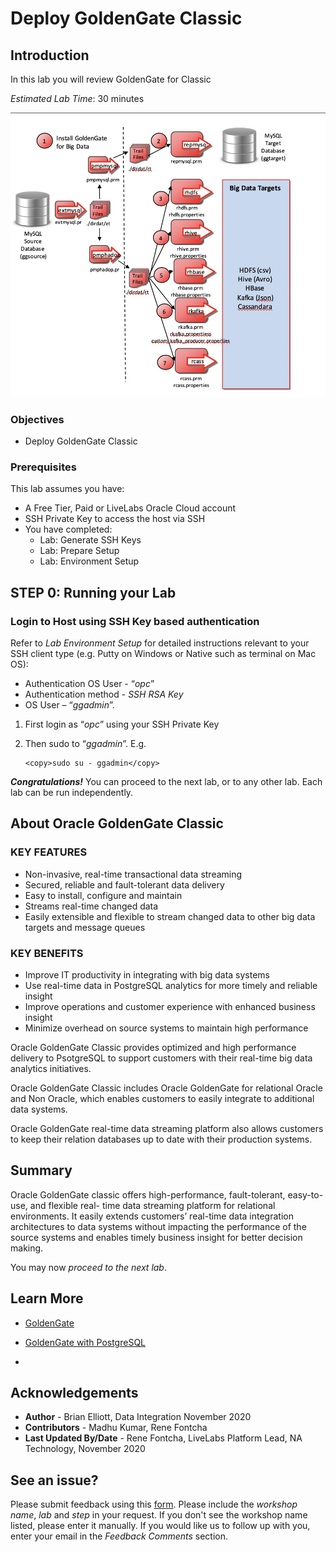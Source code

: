 # Deploy GoldenGate Classic

## Introduction

In this lab you will review GoldenGate for Classic

*Estimated Lab Time*:  30 minutes

  ![](./images/image110_1.png " ")

### Objectives
- Deploy GoldenGate Classic

### Prerequisites
This lab assumes you have:
- A Free Tier, Paid or LiveLabs Oracle Cloud account
- SSH Private Key to access the host via SSH
- You have completed:
    - Lab: Generate SSH Keys
    - Lab: Prepare Setup
    - Lab: Environment Setup

## **STEP 0:** Running your Lab
### Login to Host using SSH Key based authentication
Refer to *Lab Environment Setup* for detailed instructions relevant to your SSH client type (e.g. Putty on Windows or Native such as terminal on Mac OS):
  - Authentication OS User - “*opc*”
  - Authentication method - *SSH RSA Key*
  - OS User – “*ggadmin*”.

1. First login as “*opc*” using your SSH Private Key

2. Then sudo to “*ggadmin*”. E.g.

    ```
    <copy>sudo su - ggadmin</copy>
    ```

***Congratulations!*** You can proceed to the next lab, or to any other lab. Each lab can be run independently.

## About Oracle GoldenGate Classic

### KEY FEATURES

  - Non-invasive, real-time transactional data streaming
  - Secured, reliable and fault-tolerant data delivery
  - Easy to install, configure and maintain
  - Streams real-time changed data
  - Easily extensible and flexible to stream changed data to other big data targets and message queues

### KEY BENEFITS

  - Improve IT productivity in integrating with big data systems
  - Use real-time data in PostgreSQL analytics for more timely and reliable insight
  - Improve operations and customer experience with enhanced business insight
  - Minimize overhead on source systems to maintain high performance

Oracle GoldenGate Classic provides optimized and high performance delivery to PsotgreSQL to support customers with their real-time big data analytics initiatives.

Oracle GoldenGate Classic includes Oracle GoldenGate for relational Oracle and Non Oracle, which enables customers to easily integrate to additional data systems.

Oracle GoldenGate real-time data streaming platform also allows customers to keep their relation databases up to date with their production systems.

## Summary

Oracle GoldenGate classic offers high-performance, fault-tolerant, easy-to-use, and flexible real- time data streaming platform for relational environments. It easily extends customers’ real-time data
integration architectures to data systems without impacting the performance of the source systems and enables timely business insight for better decision making.

You may now *proceed to the next lab*.

## Learn More

* [GoldenGate](https://www.oracle.com/middleware/data-integration/goldengate/")

* [GoldenGate with PostgreSQL](https://docs.oracle.com/en/middleware/goldengate/core/19.1/gghdb/using-oracle-goldengate-postgresql.html/")
*
## Acknowledgements
* **Author** - Brian Elliott, Data Integration  November 2020
* **Contributors** - Madhu Kumar, Rene Fontcha
* **Last Updated By/Date** - Rene Fontcha, LiveLabs Platform Lead, NA Technology, November 2020


## See an issue?
Please submit feedback using this [form](https://apexapps.oracle.com/pls/apex/f?p=133:1:::::P1_FEEDBACK:1). Please include the *workshop name*, *lab* and *step* in your request.  If you don't see the workshop name listed, please enter it manually. If you would like us to follow up with you, enter your email in the *Feedback Comments* section.
